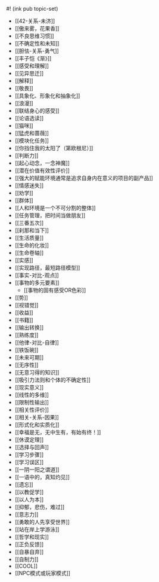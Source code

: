 #! (ink pub topic-set)

- [[42-关系-未济]]
- [[傲来雾，花果香]]
- [[不良思维习惯]]
- [[不确定性和未知]]
- [[胆怯-关系-勇气]]
- [[丰子恺《渐》]]
- [[感受和理解]]
- [[见异思迁]]
- [[解释]]
- [[敬畏]]
- [[具象化、形象化和抽象化]]
- [[浪漫]]
- [[联结身心的感受]]
- [[论语选读]]
- [[猫咪]]
- [[猛虎和蔷薇]]
- [[模块化任务]]
- [[你挡住我的太阳了（第欧根尼）]]
- [[判断力]]
- [[起心动念，一念神魔]]
- [[潜在价值有效性评价]]
- [[强大的赋能环境通常是追求自身内在意义的项目的副产品]]
- [[情感迷失]]
- [[劝学]]
- [[群体]]
- [[人和环境是一个不可分割的整体]]
- [[任务管理，把时间当做朋友]]
- [[三番五次]]
- [[刹那和当下]]
- [[生活质量]]
- [[生命的化妆]]
- [[生命卷轴]]
- [[实感]]
- [[实现路径，最短路径模型]]
- [[事实-对比-观点]]
- [[事物的多元要素]]
	- [[事物的固有感受OR色彩]]
- [[势]]
- [[视错觉]]
- [[收益]]
- [[书籍]]
- [[输出转换]]
- [[熟练度]]
- [[他律-对比-自律]]
- [[铁饭碗]]
- [[未来可期]]
- [[无序性]]
- [[无意习得的知识]]
- [[吸引力法则和个体的不确定性]]
- [[现实意义]]
- [[线性的多维]]
- [[限制性输出]]
- [[相关性评价]]
- [[相关-关系-因果]]
- [[形式化和实质化]]
- [[幸福是无，无中生有，有始有终！]]
- [[休谟定理]]
- [[选择与回声]]
- [[学习步骤]]
- [[学习误区]]
- [[一阴一阳之谓道]]
- [[一语中的，真知灼见]]
- [[遗忘]]
- [[以教促学]]
- [[以人为本]]
- [[抑郁，悲伤，难过]]
- [[意志力]]
- [[勇敢的人先享受世界]]
- [[站在岸上学游泳]]
- [[哲学和现实]]
- [[正负反馈]]
- [[自暴自弃]]
- [[自制力]]
- [[COOL]]
- [[NPC模式或玩家模式]]